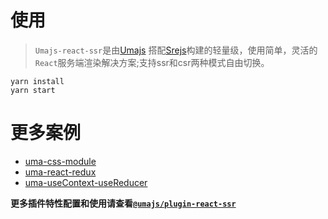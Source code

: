 # 使用
> `Umajs-react-ssr`是由[Umajs](https://github.com/Umajs/Umajs) 搭配[Srejs](https://github.com/dazjean/Srejs)构建的轻量级，使用简单，灵活的`React`服务端渲染解决方案;支持ssr和csr两种模式自由切换。

```shell
yarn install
yarn start

```
# 更多案例
- [uma-css-module](https://github.com/dazjean/Srejs/tree/mian/example/uma-css-module)
- [uma-react-redux](https://github.com/dazjean/Srejs/tree/mian/example/uma-react-redux)
- [uma-useContext-useReducer](https://github.com/dazjean/Srejs/tree/mian/example/uma-useContext-useReducer)
<!-- - [uma-dva](https://github.com/dazjean/Srejs/tree/mian/example/uma-dva) -->

**更多插件特性配置和使用请查看[`@umajs/plugin-react-ssr`](https://github.com/Umajs/plugin-react-ssr)**
